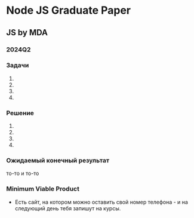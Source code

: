 # Node JS Graduate Paper
## JS by MDA
### 2024Q2

### Задачи
1.
2.
3.
4.

### Решение
1.
2.
3.
4.

### Ожидаемый конечный результат
то-то и то-то

### Minimum Viable Product
* Есть сайт, на котором можно оставить свой номер телефона - и на следующий день тебя запишут на курсы.